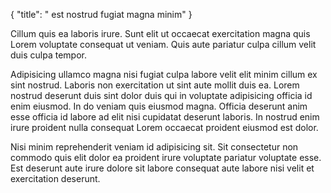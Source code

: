 {
  "title": " est nostrud fugiat magna minim"
}

Cillum quis ea laboris irure. Sunt elit ut occaecat exercitation magna quis Lorem voluptate consequat ut veniam. Quis aute pariatur culpa cillum velit duis culpa tempor.

Adipisicing ullamco magna nisi fugiat culpa labore velit elit minim cillum ex sint nostrud. Laboris non exercitation ut sint aute mollit duis ea. Lorem nostrud deserunt duis sint dolor duis qui in voluptate adipisicing officia id enim eiusmod. In do veniam quis eiusmod magna. Officia deserunt anim esse officia id labore ad elit nisi cupidatat deserunt laboris. In nostrud enim irure proident nulla consequat Lorem occaecat proident eiusmod est dolor.

Nisi minim reprehenderit veniam id adipisicing sit. Sit consectetur non commodo quis elit dolor ea proident irure voluptate pariatur voluptate esse. Est deserunt aute irure dolore sit labore consequat aute labore nisi velit et exercitation deserunt.